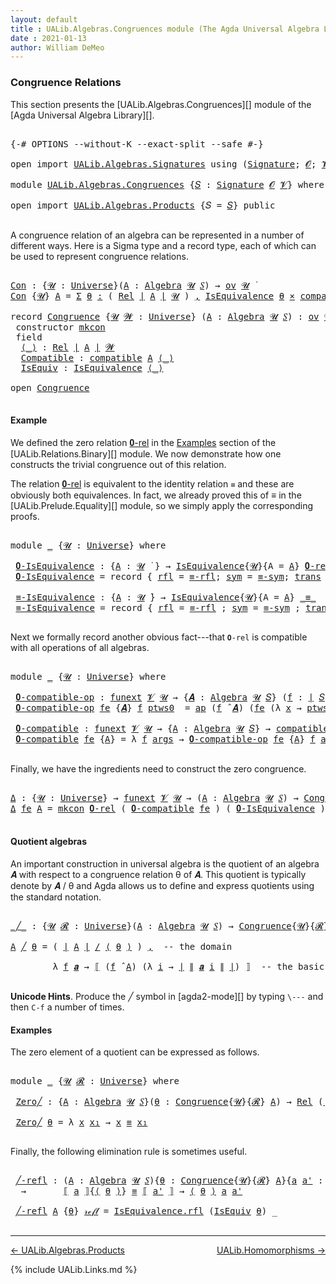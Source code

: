 ```yaml
---
layout: default
title : UALib.Algebras.Congruences module (The Agda Universal Algebra Library)
date : 2021-01-13
author: William DeMeo
---
```


### <a id="congruence-relations">Congruence Relations</a>

This section presents the [UALib.Algebras.Congruences][] module of the [Agda Universal Algebra Library][].

<pre class="Agda">

<a id="326" class="Symbol">{-#</a> <a id="330" class="Keyword">OPTIONS</a> <a id="338" class="Pragma">--without-K</a> <a id="350" class="Pragma">--exact-split</a> <a id="364" class="Pragma">--safe</a> <a id="371" class="Symbol">#-}</a>

<a id="376" class="Keyword">open</a> <a id="381" class="Keyword">import</a> <a id="388" href="UALib.Algebras.Signatures.html" class="Module">UALib.Algebras.Signatures</a> <a id="414" class="Keyword">using</a> <a id="420" class="Symbol">(</a><a id="421" href="UALib.Algebras.Signatures.html#1377" class="Function">Signature</a><a id="430" class="Symbol">;</a> <a id="432" href="universes.html#613" class="Generalizable">𝓞</a><a id="433" class="Symbol">;</a> <a id="435" href="universes.html#617" class="Generalizable">𝓥</a><a id="436" class="Symbol">)</a>

<a id="439" class="Keyword">module</a> <a id="446" href="UALib.Algebras.Congruences.html" class="Module">UALib.Algebras.Congruences</a> <a id="473" class="Symbol">{</a><a id="474" href="UALib.Algebras.Congruences.html#474" class="Bound">𝑆</a> <a id="476" class="Symbol">:</a> <a id="478" href="UALib.Algebras.Signatures.html#1377" class="Function">Signature</a> <a id="488" href="universes.html#613" class="Generalizable">𝓞</a> <a id="490" href="universes.html#617" class="Generalizable">𝓥</a><a id="491" class="Symbol">}</a> <a id="493" class="Keyword">where</a>

<a id="500" class="Keyword">open</a> <a id="505" class="Keyword">import</a> <a id="512" href="UALib.Algebras.Products.html" class="Module">UALib.Algebras.Products</a> <a id="536" class="Symbol">{</a><a id="537" class="Argument">𝑆</a> <a id="539" class="Symbol">=</a> <a id="541" href="UALib.Algebras.Congruences.html#474" class="Bound">𝑆</a><a id="542" class="Symbol">}</a> <a id="544" class="Keyword">public</a>

</pre>

A congruence relation of an algebra can be represented in a number of different ways.  Here is a Sigma type and a record type, each of which can be used to represent congruence relations.

<pre class="Agda">

<a id="Con"></a><a id="767" href="UALib.Algebras.Congruences.html#767" class="Function">Con</a> <a id="771" class="Symbol">:</a> <a id="773" class="Symbol">{</a><a id="774" href="UALib.Algebras.Congruences.html#774" class="Bound">𝓤</a> <a id="776" class="Symbol">:</a> <a id="778" href="universes.html#551" class="Function">Universe</a><a id="786" class="Symbol">}(</a><a id="788" href="UALib.Algebras.Congruences.html#788" class="Bound">A</a> <a id="790" class="Symbol">:</a> <a id="792" href="UALib.Algebras.Algebras.html#771" class="Function">Algebra</a> <a id="800" href="UALib.Algebras.Congruences.html#774" class="Bound">𝓤</a> <a id="802" href="UALib.Algebras.Congruences.html#474" class="Bound">𝑆</a><a id="803" class="Symbol">)</a> <a id="805" class="Symbol">→</a> <a id="807" href="UALib.Algebras.Products.html#2091" class="Function">ov</a> <a id="810" href="UALib.Algebras.Congruences.html#774" class="Bound">𝓤</a> <a id="812" href="universes.html#758" class="Function Operator">̇</a>
<a id="814" href="UALib.Algebras.Congruences.html#767" class="Function">Con</a> <a id="818" class="Symbol">{</a><a id="819" href="UALib.Algebras.Congruences.html#819" class="Bound">𝓤</a><a id="820" class="Symbol">}</a> <a id="822" href="UALib.Algebras.Congruences.html#822" class="Bound">A</a> <a id="824" class="Symbol">=</a> <a id="826" href="MGS-MLTT.html#3074" class="Function">Σ</a> <a id="828" href="UALib.Algebras.Congruences.html#828" class="Bound">θ</a> <a id="830" href="MGS-MLTT.html#3074" class="Function">꞉</a> <a id="832" class="Symbol">(</a> <a id="834" href="UALib.Relations.Binary.html#1475" class="Function">Rel</a> <a id="838" href="UALib.Prelude.Preliminaries.html#11658" class="Function Operator">∣</a> <a id="840" href="UALib.Algebras.Congruences.html#822" class="Bound">A</a> <a id="842" href="UALib.Prelude.Preliminaries.html#11658" class="Function Operator">∣</a> <a id="844" href="UALib.Algebras.Congruences.html#819" class="Bound">𝓤</a> <a id="846" class="Symbol">)</a> <a id="848" href="MGS-MLTT.html#3074" class="Function">,</a> <a id="850" href="UALib.Relations.Quotients.html#1922" class="Record">IsEquivalence</a> <a id="864" href="UALib.Algebras.Congruences.html#828" class="Bound">θ</a> <a id="866" href="MGS-MLTT.html#3515" class="Function Operator">×</a> <a id="868" href="UALib.Algebras.Algebras.html#5416" class="Function">compatible</a> <a id="879" href="UALib.Algebras.Congruences.html#822" class="Bound">A</a> <a id="881" href="UALib.Algebras.Congruences.html#828" class="Bound">θ</a>

<a id="884" class="Keyword">record</a> <a id="Congruence"></a><a id="891" href="UALib.Algebras.Congruences.html#891" class="Record">Congruence</a> <a id="902" class="Symbol">{</a><a id="903" href="UALib.Algebras.Congruences.html#903" class="Bound">𝓤</a> <a id="905" href="UALib.Algebras.Congruences.html#905" class="Bound">𝓦</a> <a id="907" class="Symbol">:</a> <a id="909" href="universes.html#551" class="Function">Universe</a><a id="917" class="Symbol">}</a> <a id="919" class="Symbol">(</a><a id="920" href="UALib.Algebras.Congruences.html#920" class="Bound">A</a> <a id="922" class="Symbol">:</a> <a id="924" href="UALib.Algebras.Algebras.html#771" class="Function">Algebra</a> <a id="932" href="UALib.Algebras.Congruences.html#903" class="Bound">𝓤</a> <a id="934" href="UALib.Algebras.Congruences.html#474" class="Bound">𝑆</a><a id="935" class="Symbol">)</a> <a id="937" class="Symbol">:</a> <a id="939" href="UALib.Algebras.Products.html#2091" class="Function">ov</a> <a id="942" href="UALib.Algebras.Congruences.html#905" class="Bound">𝓦</a> <a id="944" href="Agda.Primitive.html#636" class="Function Operator">⊔</a> <a id="946" href="UALib.Algebras.Congruences.html#903" class="Bound">𝓤</a> <a id="948" href="universes.html#758" class="Function Operator">̇</a>  <a id="951" class="Keyword">where</a>
 <a id="958" class="Keyword">constructor</a> <a id="mkcon"></a><a id="970" href="UALib.Algebras.Congruences.html#970" class="InductiveConstructor">mkcon</a>
 <a id="977" class="Keyword">field</a>
  <a id="Congruence.⟨_⟩"></a><a id="985" href="UALib.Algebras.Congruences.html#985" class="Field Operator">⟨_⟩</a> <a id="989" class="Symbol">:</a> <a id="991" href="UALib.Relations.Binary.html#1475" class="Function">Rel</a> <a id="995" href="UALib.Prelude.Preliminaries.html#11658" class="Function Operator">∣</a> <a id="997" href="UALib.Algebras.Congruences.html#920" class="Bound">A</a> <a id="999" href="UALib.Prelude.Preliminaries.html#11658" class="Function Operator">∣</a> <a id="1001" href="UALib.Algebras.Congruences.html#905" class="Bound">𝓦</a>
  <a id="Congruence.Compatible"></a><a id="1005" href="UALib.Algebras.Congruences.html#1005" class="Field">Compatible</a> <a id="1016" class="Symbol">:</a> <a id="1018" href="UALib.Algebras.Algebras.html#5416" class="Function">compatible</a> <a id="1029" href="UALib.Algebras.Congruences.html#920" class="Bound">A</a> <a id="1031" href="UALib.Algebras.Congruences.html#985" class="Field Operator">⟨_⟩</a>
  <a id="Congruence.IsEquiv"></a><a id="1037" href="UALib.Algebras.Congruences.html#1037" class="Field">IsEquiv</a> <a id="1045" class="Symbol">:</a> <a id="1047" href="UALib.Relations.Quotients.html#1922" class="Record">IsEquivalence</a> <a id="1061" href="UALib.Algebras.Congruences.html#985" class="Field Operator">⟨_⟩</a>

<a id="1066" class="Keyword">open</a> <a id="1071" href="UALib.Algebras.Congruences.html#891" class="Module">Congruence</a>

</pre>



#### <a id="example">Example</a>

We defined the zero relation <a href="https://ualib.gitlab.io/UALib.Relations.Binary.html#1995">𝟎-rel</a> in the <a href="https://ualib.gitlab.io/UALib.Relations.Binary.html#1995">Examples</a> section of the [UALib.Relations.Binary][] module.  We now demonstrate how one constructs the trivial congruence out of this relation.

The relation <a href="https://ualib.gitlab.io/UALib.Relations.Binary.html#1995">𝟎-rel</a> is equivalent to the identity relation `≡` and these are obviously both equivalences. In fact, we already proved this of ≡ in the [UALib.Prelude.Equality][] module, so we simply apply the corresponding proofs.

<pre class="Agda">

<a id="1774" class="Keyword">module</a> <a id="1781" href="UALib.Algebras.Congruences.html#1781" class="Module">_</a> <a id="1783" class="Symbol">{</a><a id="1784" href="UALib.Algebras.Congruences.html#1784" class="Bound">𝓤</a> <a id="1786" class="Symbol">:</a> <a id="1788" href="universes.html#551" class="Function">Universe</a><a id="1796" class="Symbol">}</a> <a id="1798" class="Keyword">where</a>

 <a id="1806" href="UALib.Algebras.Congruences.html#1806" class="Function">𝟎-IsEquivalence</a> <a id="1822" class="Symbol">:</a> <a id="1824" class="Symbol">{</a><a id="1825" href="UALib.Algebras.Congruences.html#1825" class="Bound">A</a> <a id="1827" class="Symbol">:</a> <a id="1829" href="UALib.Algebras.Congruences.html#1784" class="Bound">𝓤</a> <a id="1831" href="universes.html#758" class="Function Operator">̇</a> <a id="1833" class="Symbol">}</a> <a id="1835" class="Symbol">→</a> <a id="1837" href="UALib.Relations.Quotients.html#1922" class="Record">IsEquivalence</a><a id="1850" class="Symbol">{</a><a id="1851" href="UALib.Algebras.Congruences.html#1784" class="Bound">𝓤</a><a id="1852" class="Symbol">}{</a><a id="1854" class="Argument">A</a> <a id="1856" class="Symbol">=</a> <a id="1858" href="UALib.Algebras.Congruences.html#1825" class="Bound">A</a><a id="1859" class="Symbol">}</a> <a id="1861" href="UALib.Relations.Binary.html#2004" class="Function">𝟎-rel</a>
 <a id="1868" href="UALib.Algebras.Congruences.html#1806" class="Function">𝟎-IsEquivalence</a> <a id="1884" class="Symbol">=</a> <a id="1886" class="Keyword">record</a> <a id="1893" class="Symbol">{</a> <a id="1895" href="UALib.Relations.Quotients.html#1990" class="Field">rfl</a> <a id="1899" class="Symbol">=</a> <a id="1901" href="UALib.Prelude.Equality.html#1490" class="Function">≡-rfl</a><a id="1906" class="Symbol">;</a> <a id="1908" href="UALib.Relations.Quotients.html#2015" class="Field">sym</a> <a id="1912" class="Symbol">=</a> <a id="1914" href="UALib.Prelude.Equality.html#1534" class="Function">≡-sym</a><a id="1919" class="Symbol">;</a> <a id="1921" href="UALib.Relations.Quotients.html#2040" class="Field">trans</a> <a id="1927" class="Symbol">=</a> <a id="1929" href="UALib.Prelude.Equality.html#1599" class="Function">≡-trans</a> <a id="1937" class="Symbol">}</a>

 <a id="1941" href="UALib.Algebras.Congruences.html#1941" class="Function">≡-IsEquivalence</a> <a id="1957" class="Symbol">:</a> <a id="1959" class="Symbol">{</a><a id="1960" href="UALib.Algebras.Congruences.html#1960" class="Bound">A</a> <a id="1962" class="Symbol">:</a> <a id="1964" href="UALib.Algebras.Congruences.html#1784" class="Bound">𝓤</a> <a id="1966" href="universes.html#758" class="Function Operator">̇</a><a id="1967" class="Symbol">}</a> <a id="1969" class="Symbol">→</a> <a id="1971" href="UALib.Relations.Quotients.html#1922" class="Record">IsEquivalence</a><a id="1984" class="Symbol">{</a><a id="1985" href="UALib.Algebras.Congruences.html#1784" class="Bound">𝓤</a><a id="1986" class="Symbol">}{</a><a id="1988" class="Argument">A</a> <a id="1990" class="Symbol">=</a> <a id="1992" href="UALib.Algebras.Congruences.html#1960" class="Bound">A</a><a id="1993" class="Symbol">}</a> <a id="1995" href="UALib.Prelude.Preliminaries.html#5556" class="Datatype Operator">_≡_</a>
 <a id="2000" href="UALib.Algebras.Congruences.html#1941" class="Function">≡-IsEquivalence</a> <a id="2016" class="Symbol">=</a> <a id="2018" class="Keyword">record</a> <a id="2025" class="Symbol">{</a> <a id="2027" href="UALib.Relations.Quotients.html#1990" class="Field">rfl</a> <a id="2031" class="Symbol">=</a> <a id="2033" href="UALib.Prelude.Equality.html#1490" class="Function">≡-rfl</a> <a id="2039" class="Symbol">;</a> <a id="2041" href="UALib.Relations.Quotients.html#2015" class="Field">sym</a> <a id="2045" class="Symbol">=</a> <a id="2047" href="UALib.Prelude.Equality.html#1534" class="Function">≡-sym</a> <a id="2053" class="Symbol">;</a> <a id="2055" href="UALib.Relations.Quotients.html#2040" class="Field">trans</a> <a id="2061" class="Symbol">=</a> <a id="2063" href="UALib.Prelude.Equality.html#1599" class="Function">≡-trans</a> <a id="2071" class="Symbol">}</a>

</pre>

Next we formally record another obvious fact---that `𝟎-rel` is compatible with all operations of all algebras.

<pre class="Agda">

<a id="2212" class="Keyword">module</a> <a id="2219" href="UALib.Algebras.Congruences.html#2219" class="Module">_</a> <a id="2221" class="Symbol">{</a><a id="2222" href="UALib.Algebras.Congruences.html#2222" class="Bound">𝓤</a> <a id="2224" class="Symbol">:</a> <a id="2226" href="universes.html#551" class="Function">Universe</a><a id="2234" class="Symbol">}</a> <a id="2236" class="Keyword">where</a>

 <a id="2244" href="UALib.Algebras.Congruences.html#2244" class="Function">𝟎-compatible-op</a> <a id="2260" class="Symbol">:</a> <a id="2262" href="MGS-FunExt-from-Univalence.html#393" class="Function">funext</a> <a id="2269" href="UALib.Algebras.Congruences.html#490" class="Bound">𝓥</a> <a id="2271" href="UALib.Algebras.Congruences.html#2222" class="Bound">𝓤</a> <a id="2273" class="Symbol">→</a> <a id="2275" class="Symbol">{</a><a id="2276" href="UALib.Algebras.Congruences.html#2276" class="Bound">𝑨</a> <a id="2278" class="Symbol">:</a> <a id="2280" href="UALib.Algebras.Algebras.html#771" class="Function">Algebra</a> <a id="2288" href="UALib.Algebras.Congruences.html#2222" class="Bound">𝓤</a> <a id="2290" href="UALib.Algebras.Congruences.html#474" class="Bound">𝑆</a><a id="2291" class="Symbol">}</a> <a id="2293" class="Symbol">(</a><a id="2294" href="UALib.Algebras.Congruences.html#2294" class="Bound">f</a> <a id="2296" class="Symbol">:</a> <a id="2298" href="UALib.Prelude.Preliminaries.html#11658" class="Function Operator">∣</a> <a id="2300" href="UALib.Algebras.Congruences.html#474" class="Bound">𝑆</a> <a id="2302" href="UALib.Prelude.Preliminaries.html#11658" class="Function Operator">∣</a><a id="2303" class="Symbol">)</a> <a id="2305" class="Symbol">→</a> <a id="2307" href="UALib.Algebras.Algebras.html#5199" class="Function">compatible-op</a> <a id="2321" class="Symbol">{</a><a id="2322" class="Argument">𝑨</a> <a id="2324" class="Symbol">=</a> <a id="2326" href="UALib.Algebras.Congruences.html#2276" class="Bound">𝑨</a><a id="2327" class="Symbol">}</a>  <a id="2330" href="UALib.Algebras.Congruences.html#2294" class="Bound">f</a> <a id="2332" href="UALib.Relations.Binary.html#2004" class="Function">𝟎-rel</a>
 <a id="2339" href="UALib.Algebras.Congruences.html#2244" class="Function">𝟎-compatible-op</a> <a id="2355" href="UALib.Algebras.Congruences.html#2355" class="Bound">fe</a> <a id="2358" class="Symbol">{</a><a id="2359" href="UALib.Algebras.Congruences.html#2359" class="Bound">𝑨</a><a id="2360" class="Symbol">}</a> <a id="2362" href="UALib.Algebras.Congruences.html#2362" class="Bound">f</a> <a id="2364" href="UALib.Algebras.Congruences.html#2364" class="Bound">ptws0</a>  <a id="2371" class="Symbol">=</a> <a id="2373" href="MGS-MLTT.html#6613" class="Function">ap</a> <a id="2376" class="Symbol">(</a><a id="2377" href="UALib.Algebras.Congruences.html#2362" class="Bound">f</a> <a id="2379" href="UALib.Algebras.Algebras.html#2921" class="Function Operator">̂</a> <a id="2381" href="UALib.Algebras.Congruences.html#2359" class="Bound">𝑨</a><a id="2382" class="Symbol">)</a> <a id="2384" class="Symbol">(</a><a id="2385" href="UALib.Algebras.Congruences.html#2355" class="Bound">fe</a> <a id="2388" class="Symbol">(λ</a> <a id="2391" href="UALib.Algebras.Congruences.html#2391" class="Bound">x</a> <a id="2393" class="Symbol">→</a> <a id="2395" href="UALib.Algebras.Congruences.html#2364" class="Bound">ptws0</a> <a id="2401" href="UALib.Algebras.Congruences.html#2391" class="Bound">x</a><a id="2402" class="Symbol">))</a>

 <a id="2407" href="UALib.Algebras.Congruences.html#2407" class="Function">𝟎-compatible</a> <a id="2420" class="Symbol">:</a> <a id="2422" href="MGS-FunExt-from-Univalence.html#393" class="Function">funext</a> <a id="2429" href="UALib.Algebras.Congruences.html#490" class="Bound">𝓥</a> <a id="2431" href="UALib.Algebras.Congruences.html#2222" class="Bound">𝓤</a> <a id="2433" class="Symbol">→</a> <a id="2435" class="Symbol">{</a><a id="2436" href="UALib.Algebras.Congruences.html#2436" class="Bound">A</a> <a id="2438" class="Symbol">:</a> <a id="2440" href="UALib.Algebras.Algebras.html#771" class="Function">Algebra</a> <a id="2448" href="UALib.Algebras.Congruences.html#2222" class="Bound">𝓤</a> <a id="2450" href="UALib.Algebras.Congruences.html#474" class="Bound">𝑆</a><a id="2451" class="Symbol">}</a> <a id="2453" class="Symbol">→</a> <a id="2455" href="UALib.Algebras.Algebras.html#5416" class="Function">compatible</a> <a id="2466" href="UALib.Algebras.Congruences.html#2436" class="Bound">A</a> <a id="2468" href="UALib.Relations.Binary.html#2004" class="Function">𝟎-rel</a>
 <a id="2475" href="UALib.Algebras.Congruences.html#2407" class="Function">𝟎-compatible</a> <a id="2488" href="UALib.Algebras.Congruences.html#2488" class="Bound">fe</a> <a id="2491" class="Symbol">{</a><a id="2492" href="UALib.Algebras.Congruences.html#2492" class="Bound">A</a><a id="2493" class="Symbol">}</a> <a id="2495" class="Symbol">=</a> <a id="2497" class="Symbol">λ</a> <a id="2499" href="UALib.Algebras.Congruences.html#2499" class="Bound">f</a> <a id="2501" href="UALib.Algebras.Congruences.html#2501" class="Bound">args</a> <a id="2506" class="Symbol">→</a> <a id="2508" href="UALib.Algebras.Congruences.html#2244" class="Function">𝟎-compatible-op</a> <a id="2524" href="UALib.Algebras.Congruences.html#2488" class="Bound">fe</a> <a id="2527" class="Symbol">{</a><a id="2528" href="UALib.Algebras.Congruences.html#2492" class="Bound">A</a><a id="2529" class="Symbol">}</a> <a id="2531" href="UALib.Algebras.Congruences.html#2499" class="Bound">f</a> <a id="2533" href="UALib.Algebras.Congruences.html#2501" class="Bound">args</a>

</pre>

Finally, we have the ingredients need to construct the zero congruence.

<pre class="Agda">

<a id="Δ"></a><a id="2638" href="UALib.Algebras.Congruences.html#2638" class="Function">Δ</a> <a id="2640" class="Symbol">:</a> <a id="2642" class="Symbol">{</a><a id="2643" href="UALib.Algebras.Congruences.html#2643" class="Bound">𝓤</a> <a id="2645" class="Symbol">:</a> <a id="2647" href="universes.html#551" class="Function">Universe</a><a id="2655" class="Symbol">}</a> <a id="2657" class="Symbol">→</a> <a id="2659" href="MGS-FunExt-from-Univalence.html#393" class="Function">funext</a> <a id="2666" href="UALib.Algebras.Congruences.html#490" class="Bound">𝓥</a> <a id="2668" href="UALib.Algebras.Congruences.html#2643" class="Bound">𝓤</a> <a id="2670" class="Symbol">→</a> <a id="2672" class="Symbol">(</a><a id="2673" href="UALib.Algebras.Congruences.html#2673" class="Bound">A</a> <a id="2675" class="Symbol">:</a> <a id="2677" href="UALib.Algebras.Algebras.html#771" class="Function">Algebra</a> <a id="2685" href="UALib.Algebras.Congruences.html#2643" class="Bound">𝓤</a> <a id="2687" href="UALib.Algebras.Congruences.html#474" class="Bound">𝑆</a><a id="2688" class="Symbol">)</a> <a id="2690" class="Symbol">→</a> <a id="2692" href="UALib.Algebras.Congruences.html#891" class="Record">Congruence</a> <a id="2703" href="UALib.Algebras.Congruences.html#2673" class="Bound">A</a>
<a id="2705" href="UALib.Algebras.Congruences.html#2638" class="Function">Δ</a> <a id="2707" href="UALib.Algebras.Congruences.html#2707" class="Bound">fe</a> <a id="2710" href="UALib.Algebras.Congruences.html#2710" class="Bound">A</a> <a id="2712" class="Symbol">=</a> <a id="2714" href="UALib.Algebras.Congruences.html#970" class="InductiveConstructor">mkcon</a> <a id="2720" href="UALib.Relations.Binary.html#2004" class="Function">𝟎-rel</a> <a id="2726" class="Symbol">(</a> <a id="2728" href="UALib.Algebras.Congruences.html#2407" class="Function">𝟎-compatible</a> <a id="2741" href="UALib.Algebras.Congruences.html#2707" class="Bound">fe</a> <a id="2744" class="Symbol">)</a> <a id="2746" class="Symbol">(</a> <a id="2748" href="UALib.Algebras.Congruences.html#1806" class="Function">𝟎-IsEquivalence</a> <a id="2764" class="Symbol">)</a>

</pre>




#### <a id="quotient-algebras">Quotient algebras</a>

An important construction in universal algebra is the quotient of an algebra 𝑨 with respect to a congruence relation θ of 𝑨.  This quotient is typically denote by 𝑨 / θ and Agda allows us to define and express quotients using the standard notation.

<pre class="Agda">

<a id="_╱_"></a><a id="3100" href="UALib.Algebras.Congruences.html#3100" class="Function Operator">_╱_</a> <a id="3104" class="Symbol">:</a> <a id="3106" class="Symbol">{</a><a id="3107" href="UALib.Algebras.Congruences.html#3107" class="Bound">𝓤</a> <a id="3109" href="UALib.Algebras.Congruences.html#3109" class="Bound">𝓡</a> <a id="3111" class="Symbol">:</a> <a id="3113" href="universes.html#551" class="Function">Universe</a><a id="3121" class="Symbol">}(</a><a id="3123" href="UALib.Algebras.Congruences.html#3123" class="Bound">A</a> <a id="3125" class="Symbol">:</a> <a id="3127" href="UALib.Algebras.Algebras.html#771" class="Function">Algebra</a> <a id="3135" href="UALib.Algebras.Congruences.html#3107" class="Bound">𝓤</a> <a id="3137" href="UALib.Algebras.Congruences.html#474" class="Bound">𝑆</a><a id="3138" class="Symbol">)</a> <a id="3140" class="Symbol">→</a> <a id="3142" href="UALib.Algebras.Congruences.html#891" class="Record">Congruence</a><a id="3152" class="Symbol">{</a><a id="3153" href="UALib.Algebras.Congruences.html#3107" class="Bound">𝓤</a><a id="3154" class="Symbol">}{</a><a id="3156" href="UALib.Algebras.Congruences.html#3109" class="Bound">𝓡</a><a id="3157" class="Symbol">}</a> <a id="3159" href="UALib.Algebras.Congruences.html#3123" class="Bound">A</a> <a id="3161" class="Symbol">→</a> <a id="3163" href="UALib.Algebras.Algebras.html#771" class="Function">Algebra</a> <a id="3171" class="Symbol">(</a><a id="3172" href="UALib.Algebras.Congruences.html#3107" class="Bound">𝓤</a> <a id="3174" href="Agda.Primitive.html#636" class="Function Operator">⊔</a> <a id="3176" href="UALib.Algebras.Congruences.html#3109" class="Bound">𝓡</a> <a id="3178" href="universes.html#527" class="Function Operator">⁺</a><a id="3179" class="Symbol">)</a> <a id="3181" href="UALib.Algebras.Congruences.html#474" class="Bound">𝑆</a>

<a id="3184" href="UALib.Algebras.Congruences.html#3184" class="Bound">A</a> <a id="3186" href="UALib.Algebras.Congruences.html#3100" class="Function Operator">╱</a> <a id="3188" href="UALib.Algebras.Congruences.html#3188" class="Bound">θ</a> <a id="3190" class="Symbol">=</a> <a id="3192" class="Symbol">(</a> <a id="3194" href="UALib.Prelude.Preliminaries.html#11658" class="Function Operator">∣</a> <a id="3196" href="UALib.Algebras.Congruences.html#3184" class="Bound">A</a> <a id="3198" href="UALib.Prelude.Preliminaries.html#11658" class="Function Operator">∣</a> <a id="3200" href="UALib.Relations.Quotients.html#3659" class="Function Operator">/</a> <a id="3202" href="UALib.Algebras.Congruences.html#985" class="Field Operator">⟨</a> <a id="3204" href="UALib.Algebras.Congruences.html#3188" class="Bound">θ</a> <a id="3206" href="UALib.Algebras.Congruences.html#985" class="Field Operator">⟩</a> <a id="3208" class="Symbol">)</a> <a id="3210" href="UALib.Prelude.Preliminaries.html#5665" class="InductiveConstructor Operator">,</a>  <a id="3213" class="Comment">-- the domain</a>

        <a id="3236" class="Symbol">λ</a> <a id="3238" href="UALib.Algebras.Congruences.html#3238" class="Bound">f</a> <a id="3240" href="UALib.Algebras.Congruences.html#3240" class="Bound">𝒂</a> <a id="3242" class="Symbol">→</a> <a id="3244" href="UALib.Relations.Quotients.html#3871" class="Function Operator">⟦</a> <a id="3246" class="Symbol">(</a><a id="3247" href="UALib.Algebras.Congruences.html#3238" class="Bound">f</a> <a id="3249" href="UALib.Algebras.Algebras.html#2921" class="Function Operator">̂</a> <a id="3251" href="UALib.Algebras.Congruences.html#3184" class="Bound">A</a><a id="3252" class="Symbol">)</a> <a id="3254" class="Symbol">(λ</a> <a id="3257" href="UALib.Algebras.Congruences.html#3257" class="Bound">i</a> <a id="3259" class="Symbol">→</a> <a id="3261" href="UALib.Prelude.Preliminaries.html#11658" class="Function Operator">∣</a> <a id="3263" href="UALib.Prelude.Preliminaries.html#11736" class="Function Operator">∥</a> <a id="3265" href="UALib.Algebras.Congruences.html#3240" class="Bound">𝒂</a> <a id="3267" href="UALib.Algebras.Congruences.html#3257" class="Bound">i</a> <a id="3269" href="UALib.Prelude.Preliminaries.html#11736" class="Function Operator">∥</a> <a id="3271" href="UALib.Prelude.Preliminaries.html#11658" class="Function Operator">∣</a><a id="3272" class="Symbol">)</a> <a id="3274" href="UALib.Relations.Quotients.html#3871" class="Function Operator">⟧</a>  <a id="3277" class="Comment">-- the basic operations</a>

</pre>

**Unicode Hints**. Produce the ╱ symbol in [agda2-mode][] by typing `\---` and then `C-f` a number of times.

#### <a id="examples">Examples</a>

The zero element of a quotient can be expressed as follows.

<pre class="Agda">

<a id="3535" class="Keyword">module</a> <a id="3542" href="UALib.Algebras.Congruences.html#3542" class="Module">_</a> <a id="3544" class="Symbol">{</a><a id="3545" href="UALib.Algebras.Congruences.html#3545" class="Bound">𝓤</a> <a id="3547" href="UALib.Algebras.Congruences.html#3547" class="Bound">𝓡</a> <a id="3549" class="Symbol">:</a> <a id="3551" href="universes.html#551" class="Function">Universe</a><a id="3559" class="Symbol">}</a> <a id="3561" class="Keyword">where</a>

 <a id="3569" href="UALib.Algebras.Congruences.html#3569" class="Function">Zero╱</a> <a id="3575" class="Symbol">:</a> <a id="3577" class="Symbol">{</a><a id="3578" href="UALib.Algebras.Congruences.html#3578" class="Bound">A</a> <a id="3580" class="Symbol">:</a> <a id="3582" href="UALib.Algebras.Algebras.html#771" class="Function">Algebra</a> <a id="3590" href="UALib.Algebras.Congruences.html#3545" class="Bound">𝓤</a> <a id="3592" href="UALib.Algebras.Congruences.html#474" class="Bound">𝑆</a><a id="3593" class="Symbol">}(</a><a id="3595" href="UALib.Algebras.Congruences.html#3595" class="Bound">θ</a> <a id="3597" class="Symbol">:</a> <a id="3599" href="UALib.Algebras.Congruences.html#891" class="Record">Congruence</a><a id="3609" class="Symbol">{</a><a id="3610" href="UALib.Algebras.Congruences.html#3545" class="Bound">𝓤</a><a id="3611" class="Symbol">}{</a><a id="3613" href="UALib.Algebras.Congruences.html#3547" class="Bound">𝓡</a><a id="3614" class="Symbol">}</a> <a id="3616" href="UALib.Algebras.Congruences.html#3578" class="Bound">A</a><a id="3617" class="Symbol">)</a> <a id="3619" class="Symbol">→</a> <a id="3621" href="UALib.Relations.Binary.html#1475" class="Function">Rel</a> <a id="3625" class="Symbol">(</a><a id="3626" href="UALib.Prelude.Preliminaries.html#11658" class="Function Operator">∣</a> <a id="3628" href="UALib.Algebras.Congruences.html#3578" class="Bound">A</a> <a id="3630" href="UALib.Prelude.Preliminaries.html#11658" class="Function Operator">∣</a> <a id="3632" href="UALib.Relations.Quotients.html#3659" class="Function Operator">/</a> <a id="3634" href="UALib.Algebras.Congruences.html#985" class="Field Operator">⟨</a> <a id="3636" href="UALib.Algebras.Congruences.html#3595" class="Bound">θ</a> <a id="3638" href="UALib.Algebras.Congruences.html#985" class="Field Operator">⟩</a><a id="3639" class="Symbol">)(</a><a id="3641" href="UALib.Algebras.Congruences.html#3545" class="Bound">𝓤</a> <a id="3643" href="Agda.Primitive.html#636" class="Function Operator">⊔</a> <a id="3645" href="UALib.Algebras.Congruences.html#3547" class="Bound">𝓡</a> <a id="3647" href="universes.html#527" class="Function Operator">⁺</a><a id="3648" class="Symbol">)</a>

 <a id="3652" href="UALib.Algebras.Congruences.html#3569" class="Function">Zero╱</a> <a id="3658" href="UALib.Algebras.Congruences.html#3658" class="Bound">θ</a> <a id="3660" class="Symbol">=</a> <a id="3662" class="Symbol">λ</a> <a id="3664" href="UALib.Algebras.Congruences.html#3664" class="Bound">x</a> <a id="3666" href="UALib.Algebras.Congruences.html#3666" class="Bound">x₁</a> <a id="3669" class="Symbol">→</a> <a id="3671" href="UALib.Algebras.Congruences.html#3664" class="Bound">x</a> <a id="3673" href="UALib.Prelude.Preliminaries.html#5556" class="Datatype Operator">≡</a> <a id="3675" href="UALib.Algebras.Congruences.html#3666" class="Bound">x₁</a>

</pre>

Finally, the following elimination rule is sometimes useful.

<pre class="Agda">

 <a id="3768" href="UALib.Algebras.Congruences.html#3768" class="Function">╱-refl</a> <a id="3775" class="Symbol">:</a> <a id="3777" class="Symbol">(</a><a id="3778" href="UALib.Algebras.Congruences.html#3778" class="Bound">A</a> <a id="3780" class="Symbol">:</a> <a id="3782" href="UALib.Algebras.Algebras.html#771" class="Function">Algebra</a> <a id="3790" href="UALib.Algebras.Congruences.html#3545" class="Bound">𝓤</a> <a id="3792" href="UALib.Algebras.Congruences.html#474" class="Bound">𝑆</a><a id="3793" class="Symbol">){</a><a id="3795" href="UALib.Algebras.Congruences.html#3795" class="Bound">θ</a> <a id="3797" class="Symbol">:</a> <a id="3799" href="UALib.Algebras.Congruences.html#891" class="Record">Congruence</a><a id="3809" class="Symbol">{</a><a id="3810" href="UALib.Algebras.Congruences.html#3545" class="Bound">𝓤</a><a id="3811" class="Symbol">}{</a><a id="3813" href="UALib.Algebras.Congruences.html#3547" class="Bound">𝓡</a><a id="3814" class="Symbol">}</a> <a id="3816" href="UALib.Algebras.Congruences.html#3778" class="Bound">A</a><a id="3817" class="Symbol">}{</a><a id="3819" href="UALib.Algebras.Congruences.html#3819" class="Bound">a</a> <a id="3821" href="UALib.Algebras.Congruences.html#3821" class="Bound">a&#39;</a> <a id="3824" class="Symbol">:</a> <a id="3826" href="UALib.Prelude.Preliminaries.html#11658" class="Function Operator">∣</a> <a id="3828" href="UALib.Algebras.Congruences.html#3778" class="Bound">A</a> <a id="3830" href="UALib.Prelude.Preliminaries.html#11658" class="Function Operator">∣</a><a id="3831" class="Symbol">}</a>
  <a id="3835" class="Symbol">→</a>       <a id="3843" href="UALib.Relations.Quotients.html#3871" class="Function Operator">⟦</a> <a id="3845" href="UALib.Algebras.Congruences.html#3819" class="Bound">a</a> <a id="3847" href="UALib.Relations.Quotients.html#3871" class="Function Operator">⟧</a><a id="3848" class="Symbol">{</a><a id="3849" href="UALib.Algebras.Congruences.html#985" class="Field Operator">⟨</a> <a id="3851" href="UALib.Algebras.Congruences.html#3795" class="Bound">θ</a> <a id="3853" href="UALib.Algebras.Congruences.html#985" class="Field Operator">⟩</a><a id="3854" class="Symbol">}</a> <a id="3856" href="UALib.Prelude.Preliminaries.html#5556" class="Datatype Operator">≡</a> <a id="3858" href="UALib.Relations.Quotients.html#3871" class="Function Operator">⟦</a> <a id="3860" href="UALib.Algebras.Congruences.html#3821" class="Bound">a&#39;</a> <a id="3863" href="UALib.Relations.Quotients.html#3871" class="Function Operator">⟧</a> <a id="3865" class="Symbol">→</a> <a id="3867" href="UALib.Algebras.Congruences.html#985" class="Field Operator">⟨</a> <a id="3869" href="UALib.Algebras.Congruences.html#3795" class="Bound">θ</a> <a id="3871" href="UALib.Algebras.Congruences.html#985" class="Field Operator">⟩</a> <a id="3873" href="UALib.Algebras.Congruences.html#3819" class="Bound">a</a> <a id="3875" href="UALib.Algebras.Congruences.html#3821" class="Bound">a&#39;</a>

 <a id="3880" href="UALib.Algebras.Congruences.html#3768" class="Function">╱-refl</a> <a id="3887" href="UALib.Algebras.Congruences.html#3887" class="Bound">A</a> <a id="3889" class="Symbol">{</a><a id="3890" href="UALib.Algebras.Congruences.html#3890" class="Bound">θ</a><a id="3891" class="Symbol">}</a> <a id="3893" href="UALib.Prelude.Preliminaries.html#5570" class="InductiveConstructor">𝓇ℯ𝒻𝓁</a> <a id="3898" class="Symbol">=</a> <a id="3900" href="UALib.Relations.Quotients.html#1990" class="Field">IsEquivalence.rfl</a> <a id="3918" class="Symbol">(</a><a id="3919" href="UALib.Algebras.Congruences.html#1037" class="Field">IsEquiv</a> <a id="3927" href="UALib.Algebras.Congruences.html#3890" class="Bound">θ</a><a id="3928" class="Symbol">)</a> <a id="3930" class="Symbol">_</a>

</pre>

--------------------------------------

[← UALib.Algebras.Products](UALib.Algebras.Products.html)
<span style="float:right;">[UALib.Homomorphisms →](UALib.Homomorphisms.html)</span>

{% include UALib.Links.md %}
